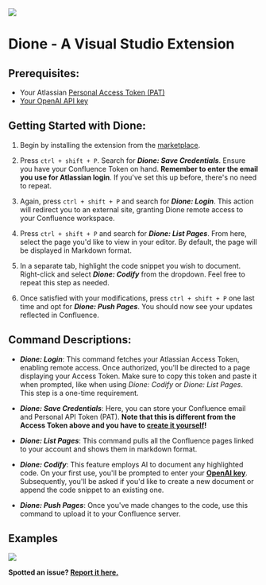 <img src="https://github.com/weronikazak/Dione-VSC-Extension/tree/main/public/images/dione-rep.png">

# Dione - A Visual Studio Extension

## Prerequisites:

- Your Atlassian [Personal Access Token (PAT)](https://confluence.atlassian.com/enterprise/using-personal-access-tokens-1026032365.html)
- [Your OpenAI API key](https://platform.openai.com/account/api-keys)

## Getting Started with Dione:

1. Begin by installing the extension from the [marketplace](https://marketplace.visualstudio.com/items?itemName=dione.dione).

2. Press ``ctrl + shift + P``. Search for ***Dione: Save Credentials***. Ensure you have your Confluence Token on hand. **Remember to enter the email you use for Atlassian login**. If you've set this up before, there's no need to repeat.

3. Again, press `ctrl + shift + P` and search for ***Dione: Login***. This action will redirect you to an external site, granting Dione remote access to your Confluence workspace.

4. Press `ctrl + shift + P` and search for ***Dione: List Pages***. From here, select the page you'd like to view in your editor. By default, the page will be displayed in Markdown format.

5. In a separate tab, highlight the code snippet you wish to document. Right-click and select ***Dione: Codify*** from the dropdown. Feel free to repeat this step as needed.

6. Once satisfied with your modifications, press `ctrl + shift + P` one last time and opt for ***Dione: Push Pages***. You should now see your updates reflected in Confluence.

## Command Descriptions:

- ***Dione: Login***: This command fetches your Atlassian Access Token, enabling remote access. Once authorized, you'll be directed to a page displaying your Access Token. Make sure to copy this token and paste it when prompted, like when using *Dione: Codify* or *Dione: List Pages*. This step is a one-time requirement.

- ***Dione: Save Credentials***: Here, you can store your Confluence email and Personal API Token (PAT). **Note that this is different from the Access Token above and you have to [create it yourself](https://confluence.atlassian.com/enterprise/using-personal-access-tokens-1026032365.html)!**

- ***Dione: List Pages***: This command pulls all the Confluence pages linked to your account and shows them in markdown format.

- ***Dione: Codify***: This feature employs AI to document any highlighted code. On your first use, you'll be prompted to enter your **[OpenAI key](https://platform.openai.com/account/api-keys)**. Subsequently, you'll be asked if you'd like to create a new document or append the code snippet to an existing one.

- ***Dione: Push Pages***: Once you've made changes to the code, use this command to upload it to your Confluence server.

## Examples

<img src="https://github.com/weronikazak/Dione-VSC-Extension/tree/main/public/images/code-documentation.gif">

**Spotted an issue? [Report it here.](https://github.com/weronikazak/Dione-VSC)**